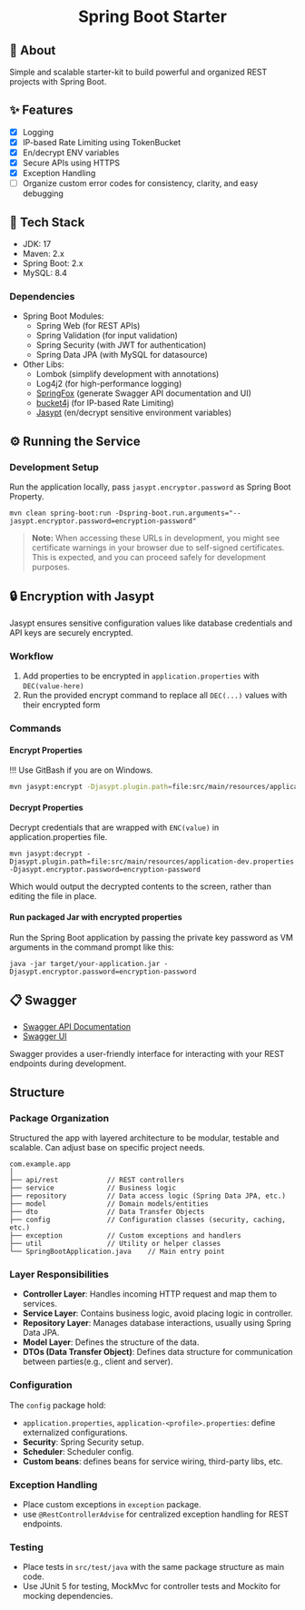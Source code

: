 <h1 align="center">Spring Boot Starter</h1>

## :dart: About

Simple and scalable starter-kit to build powerful and organized REST projects with Spring Boot.

## :sparkles: Features

- [x] Logging
- [x] IP-based Rate Limiting using TokenBucket
- [x] En/decrypt ENV variables
- [x] Secure APIs using HTTPS
- [x] Exception Handling
- [ ] Organize custom error codes for consistency, clarity, and easy debugging

## :rocket: Tech Stack

- JDK: 17
- Maven: 2.x
- Spring Boot: 2.x
- MySQL: 8.4

### Dependencies

- Spring Boot Modules:
  - Spring Web (for REST APIs)
  - Spring Validation (for input validation)
  - Spring Security (with JWT for authentication)
  - Spring Data JPA (with MySQL for datasource)
- Other Libs:
  - Lombok (simplify development with annotations)
  - Log4j2 (for high-performance logging)
  - [SpringFox](https://github.com/thingsboard/springfox) (generate Swagger API documentation and UI)
  - [bucket4j](https://github.com/bucket4j/bucket4j) (for IP-based Rate Limiting)
  - [Jasypt](https://github.com/ulisesbocchio/jasypt-spring-boot) (en/decrypt sensitive environment variables)

## :gear: Running the Service

### Development Setup

Run the application locally, pass `jasypt.encryptor.password` as Spring Boot Property.

```shell
mvn clean spring-boot:run -Dspring-boot.run.arguments="--jasypt.encryptor.password=encryption-password"
```

> **Note:** When accessing these URLs in development, you might see certificate warnings in your browser due to
> self-signed certificates. This is expected, and you can proceed safely for development purposes.

## :lock: Encryption with Jasypt

Jasypt ensures sensitive configuration values like database credentials and API keys are securely encrypted.

### Workflow

1. Add properties to be encrypted in `application.properties` with `DEC(value-here)`
2. Run the provided encrypt command to replace all `DEC(...)` values with their encrypted form

### Commands

#### Encrypt Properties
!!! Use GitBash if you are on Windows.

```sh
mvn jasypt:encrypt -Djasypt.plugin.path=file:src/main/resources/application-dev.properties -Djasypt.encryptor.password=encryption-password
```

#### Decrypt Properties

Decrypt credentials that are wrapped with `ENC(value)` in application.properties file.

```shell
mvn jasypt:decrypt -Djasypt.plugin.path=file:src/main/resources/application-dev.properties -Djasypt.encryptor.password=encryption-password
```

Which would output the decrypted contents to the screen, rather than editing the file in place.

#### Run packaged Jar with encrypted properties

Run the Spring Boot application by passing the private key password as VM arguments in the command prompt like this:

```shell
java -jar target/your-application.jar -Djasypt.encryptor.password=encryption-password
```

## :clipboard: Swagger

- [Swagger API Documentation](https://127.0.0.1:8443/v2/api-docs)
- [Swagger UI](https://127.0.0.1:8443/swagger-ui/)

Swagger provides a user-friendly interface for interacting with your REST endpoints during development.

## Structure

### Package Organization

Structured the app with layered architecture to be modular, testable and scalable.
Can adjust base on specific project needs.

```shell
com.example.app
│
├── api/rest            // REST controllers
├── service             // Business logic
├── repository          // Data access logic (Spring Data JPA, etc.)
├── model               // Domain models/entities
├── dto                 // Data Transfer Objects
├── config              // Configuration classes (security, caching, etc.)
├── exception           // Custom exceptions and handlers
├── util                // Utility or helper classes
└── SpringBootApplication.java    // Main entry point
```

### Layer Responsibilities

- **Controller Layer**: Handles incoming HTTP request and map them to services.
- **Service Layer**: Contains business logic, avoid placing logic in controller.
- **Repository Layer**: Manages database interactions, usually using Spring Data JPA.
- **Model Layer**: Defines the structure of the data.
- **DTOs (Data Transfer Object)**: Defines data structure for communication between parties(e.g., client and server).

### Configuration

The `config` package hold:

- `application.properties`, `application-<profile>.properties`: define externalized configurations.
- **Security**: Spring Security setup.
- **Scheduler**: Scheduler config.
- **Custom beans**: defines beans for service wiring, third-party libs, etc.

### Exception Handling

- Place custom exceptions in `exception` package.
- use `@RestControllerAdvise` for centralized exception handling for REST endpoints.

### Testing

- Place tests in `src/test/java` with the same package structure as main code.
- Use JUnit 5 for testing, MockMvc for controller tests and Mockito for mocking dependencies.
